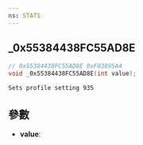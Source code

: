 ```yaml
---
ns: STATS
---
```

## _0x55384438FC55AD8E

```c
// 0x55384438FC55AD8E 0xF03895A4
void _0x55384438FC55AD8E(int value);
```

```
Sets profile setting 935  
```

## 參數
* **value**: 

